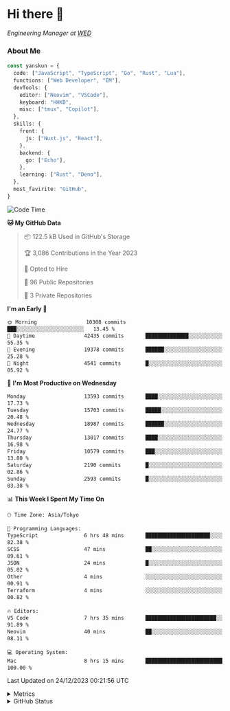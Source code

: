# Hi there&nbsp;:wave:

<!-- ![Alt text](https://spotify-recently-played-readme.vercel.app/api?user=31kynbuubkiu3r4qh4hjuaglhfay) -->

_Engineering Manager at [WED](https://github.com/wedinc)_

### About Me

```ts
const yanskun = {
  code: ["JavaScript", "TypeScript", "Go", "Rust", "Lua"],
  functions: ["Web Developer", "EM"],
  devTools: {
    editor: ["Neovim", "VSCode"],
    keyboard: "HHKB",
    misc: ["tmux", "Copilot"],
  },
  skills: {
    front: {
      js: ["Nuxt.js", "React"],
    },
    backend: {
      go: ["Echo"],
    },
    learning: ["Rust", "Deno"],
  },
  most_favirite: "GitHub",
}
```

<!--START_SECTION:waka-->
![Code Time](http://img.shields.io/badge/Code%20Time-637%20hrs%2029%20mins-blue)

**🐱 My GitHub Data** 

> 📦 122.5 kB Used in GitHub's Storage 
 > 
> 🏆 3,086 Contributions in the Year 2023
 > 
> 💼 Opted to Hire
 > 
> 📜 96 Public Repositories 
 > 
> 🔑 3 Private Repositories 
 > 
**I'm an Early 🐤** 

```text
🌞 Morning                10308 commits       ███░░░░░░░░░░░░░░░░░░░░░░   13.45 % 
🌆 Daytime                42435 commits       ██████████████░░░░░░░░░░░   55.35 % 
🌃 Evening                19378 commits       ██████░░░░░░░░░░░░░░░░░░░   25.28 % 
🌙 Night                  4541 commits        █░░░░░░░░░░░░░░░░░░░░░░░░   05.92 % 
```
📅 **I'm Most Productive on Wednesday** 

```text
Monday                   13593 commits       ████░░░░░░░░░░░░░░░░░░░░░   17.73 % 
Tuesday                  15703 commits       █████░░░░░░░░░░░░░░░░░░░░   20.48 % 
Wednesday                18987 commits       ██████░░░░░░░░░░░░░░░░░░░   24.77 % 
Thursday                 13017 commits       ████░░░░░░░░░░░░░░░░░░░░░   16.98 % 
Friday                   10579 commits       ███░░░░░░░░░░░░░░░░░░░░░░   13.80 % 
Saturday                 2190 commits        █░░░░░░░░░░░░░░░░░░░░░░░░   02.86 % 
Sunday                   2593 commits        █░░░░░░░░░░░░░░░░░░░░░░░░   03.38 % 
```


📊 **This Week I Spent My Time On** 

```text
🕑︎ Time Zone: Asia/Tokyo

💬 Programming Languages: 
TypeScript               6 hrs 48 mins       █████████████████████░░░░   82.38 % 
SCSS                     47 mins             ██░░░░░░░░░░░░░░░░░░░░░░░   09.61 % 
JSON                     24 mins             █░░░░░░░░░░░░░░░░░░░░░░░░   05.02 % 
Other                    4 mins              ░░░░░░░░░░░░░░░░░░░░░░░░░   00.91 % 
Terraform                4 mins              ░░░░░░░░░░░░░░░░░░░░░░░░░   00.82 % 

🔥 Editors: 
VS Code                  7 hrs 35 mins       ███████████████████████░░   91.89 % 
Neovim                   40 mins             ██░░░░░░░░░░░░░░░░░░░░░░░   08.11 % 

💻 Operating System: 
Mac                      8 hrs 15 mins       █████████████████████████   100.00 % 
```


 Last Updated on 24/12/2023 00:21:56 UTC
<!--END_SECTION:waka-->

<details>
  <summary>Metrics</summary>
  <img src="https://github.com/yanskun/yanskun/blob/main/github-metrics.svg" alt="Metrics">
</details>

<details>
  <summary>GitHub Status</summary>
  <picture>
    <source media="(prefers-color-scheme: dark)" srcset="https://raw.githubusercontent.com/yanskun/yanskun/master/profile-summary-card-output/nord_dark/0-profile-details.svg">
   <img src="https://raw.githubusercontent.com/yanskun/yanskun/master/profile-summary-card-output/default/0-profile-details.svg">
  </picture>
  <br>
  <picture>
    <source media="(prefers-color-scheme: dark)" srcset="https://raw.githubusercontent.com/yanskun/yanskun/master/profile-summary-card-output/nord_dark/1-repos-per-language.svg">
   <img src="https://raw.githubusercontent.com/yanskun/yanskun/master/profile-summary-card-output/default/1-repos-per-language.svg">
  </picture>
  <picture>
    <source media="(prefers-color-scheme: dark)" srcset="https://raw.githubusercontent.com/yanskun/yanskun/master/profile-summary-card-output/nord_dark/2-most-commit-language.svg">
   <img src="https://raw.githubusercontent.com/yanskun/yanskun/master/profile-summary-card-output/default/2-most-commit-language.svg">
  </picture>
  <br>
  <picture>
    <source media="(prefers-color-scheme: dark)" srcset="https://raw.githubusercontent.com/yanskun/yanskun/master/profile-summary-card-output/nord_dark/3-stats.svg">
   <img src="https://raw.githubusercontent.com/yanskun/yanskun/master/profile-summary-card-output/default/3-stats.svg">
  </picture>
  <picture>
    <source media="(prefers-color-scheme: dark)" srcset="https://raw.githubusercontent.com/yanskun/yanskun/master/profile-summary-card-output/nord_dark/4-productive-time.svg">
   <img src="https://raw.githubusercontent.com/yanskun/yanskun/master/profile-summary-card-output/default/4-productive-time.svg">
  </picture>
</details>
